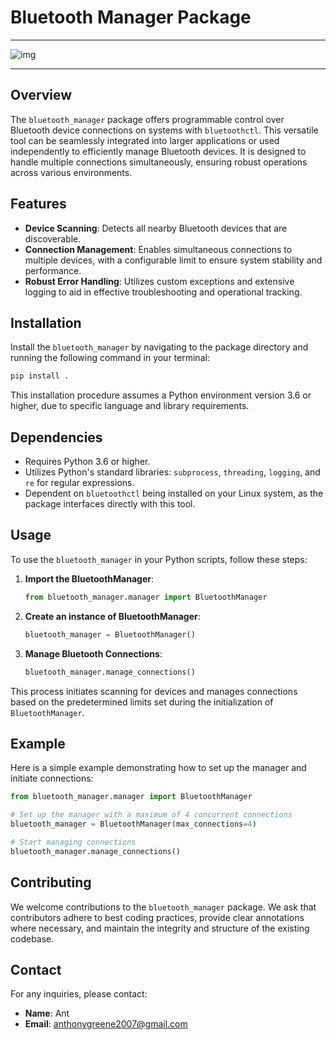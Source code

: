 # Bluetooth Manager Package
_______________________________________
![img](https://github.com/LoQiseaking69/BT_manager/blob/main/BTmanager.PNG)
_______________________________________
## Overview
The `bluetooth_manager` package offers programmable control over Bluetooth device connections on systems with `bluetoothctl`. This versatile tool can be seamlessly integrated into larger applications or used independently to efficiently manage Bluetooth devices. It is designed to handle multiple connections simultaneously, ensuring robust operations across various environments.

## Features
- **Device Scanning**: Detects all nearby Bluetooth devices that are discoverable.
- **Connection Management**: Enables simultaneous connections to multiple devices, with a configurable limit to ensure system stability and performance.
- **Robust Error Handling**: Utilizes custom exceptions and extensive logging to aid in effective troubleshooting and operational tracking.

## Installation
Install the `bluetooth_manager` by navigating to the package directory and running the following command in your terminal:

```bash
pip install .
```

This installation procedure assumes a Python environment version 3.6 or higher, due to specific language and library requirements.

## Dependencies
- Requires Python 3.6 or higher.
- Utilizes Python's standard libraries: `subprocess`, `threading`, `logging`, and `re` for regular expressions.
- Dependent on `bluetoothctl` being installed on your Linux system, as the package interfaces directly with this tool.

## Usage
To use the `bluetooth_manager` in your Python scripts, follow these steps:

1. **Import the BluetoothManager**:
    ```python
    from bluetooth_manager.manager import BluetoothManager
    ```

2. **Create an instance of BluetoothManager**:
    ```python
    bluetooth_manager = BluetoothManager()
    ```

3. **Manage Bluetooth Connections**:
    ```python
    bluetooth_manager.manage_connections()
    ```

This process initiates scanning for devices and manages connections based on the predetermined limits set during the initialization of `BluetoothManager`.

## Example
Here is a simple example demonstrating how to set up the manager and initiate connections:

```python
from bluetooth_manager.manager import BluetoothManager

# Set up the manager with a maximum of 4 concurrent connections
bluetooth_manager = BluetoothManager(max_connections=4)

# Start managing connections
bluetooth_manager.manage_connections()
```

## Contributing
We welcome contributions to the `bluetooth_manager` package. We ask that contributors adhere to best coding practices, provide clear annotations where necessary, and maintain the integrity and structure of the existing codebase.

## Contact
For any inquiries, please contact:
- **Name**: Ant
- **Email**: anthonygreene2007@gmail.com
